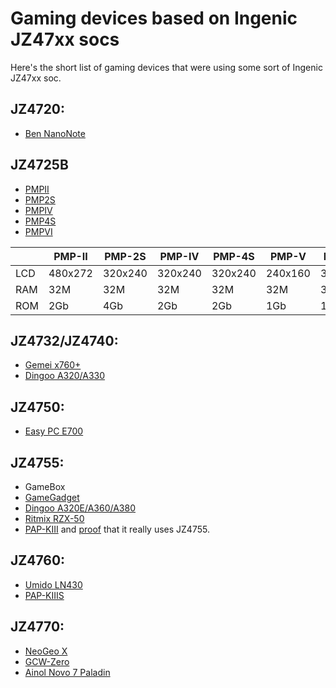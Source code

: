 # Gaming devices based on Ingenic JZ47xx socs

Here's the short list of gaming devices that were using some sort of Ingenic JZ47xx soc.

## JZ4720:

* [Ben NanoNote](http://en.qi-hardware.com/wiki/Ben_NanoNote)

## JZ4725B

* [PMPII](http://ru.aliexpress.com/item/High-Quality-32-bit-game-consoles-player-Home-game-console-3-0-Inch-HD-Display-Built/32517714325.html?spm=2114.03010208.3.164.zMHHkr&ws_ab_test=searchweb201556_6,searchweb201602_4_10017_10010_10011_10018_10019_505_506_503_504_10034_10032_10020_502_10001_10002_10005_10006_10021_10003_10022_10004_401_10009_10007_10008,searchweb201603_1&btsid=366d0652-7c04-4c3d-8254-92ba63882c54)
* [PMP2S](http://ru.aliexpress.com/item/100-Factory-Price-64-bit-game-consoles-player-Home-game-console-3-0-Inch-HD-Display/32515705907.html?spm=2114.03010208.3.172.zMHHkr&ws_ab_test=searchweb201556_6,searchweb201602_4_10017_10010_10011_10018_10019_505_506_503_504_10034_10032_10020_502_10001_10002_10005_10006_10021_10003_10022_10004_401_10009_10007_10008,searchweb201603_1&btsid=366d0652-7c04-4c3d-8254-92ba63882c54)
* [PMPIV](http://ru.aliexpress.com/store/product/Super-Portable-Game-Player-Handheld-Game-Consoles-3-0-inch-Colorful-Display-Support-MP3-MP4-E/805570_32517822406.html)
* [PMP4S](http://ru.aliexpress.com/store/product/2016-NEW-HOT-3-0-Inch-480-272-resolution-PVP-Portable-Handheld-Game-Console-Support-For/1197381_32603920527.html)
* [PMPVI](http://ru.aliexpress.com/item/High-Quality-3-0-inch-Portable-Game-Console-MP3-MP4-Player-E-book-FM-32-bit/32358314358.html?spm=2114.03010208.3.135.zMHHkr&ws_ab_test=searchweb201556_6,searchweb201602_4_10017_10010_10011_10018_10019_505_506_503_504_10034_10032_10020_502_10001_10002_10005_10006_10021_10003_10022_10004_401_10009_10007_10008,searchweb201603_1&btsid=366d0652-7c04-4c3d-8254-92ba63882c54)

|      | PMP-II    | PMP-2S   | PMP-IV  | PMP-4S  | PMP-V   | PMP-VI  |
|------|-----------|----------|---------|---------|---------|---------|
| LCD  | 480x272   | 320x240  | 320x240 | 320x240 | 240x160 | 320x240 |
| RAM  | 32M       | 32M      | 32M     | 32M     | 32M     | 32M     |
| ROM  | 2Gb       | 4Gb      | 2Gb     | 2Gb     | 1Gb     | 1Gb     |


## JZ4732/JZ4740: 

* [Gemei x760+](https://www.chinavasion.com/china/wholesale/MP3_Players/4GB_MP4_Players/Gemei_X760_Multi_Platform_Portable_Gaming_Entertainment_System#specsa)
* [Dingoo A320/A330](https://en.wikipedia.org/wiki/Dingoo)

## JZ4750:

* [Easy PC E700](http://habrahabr.ru/post/147221/)

## JZ4755:

* GameBox
* [GameGadget](http://web.archive.org/web/20151117212722/http://gamegadget.net/)
* [Dingoo A320E/A360/A380](http://web.archive.org/web/20141104145735/http://www.dingoo.hk/en_product.asp)
* [Ritmix RZX-50](http://www.ritmixrussia.ru/products/rzx-50)
* [PAP-KIII](http://www.ylmchina.com/en/product.asp?id=1,1,10) and [proof](http://dingoo-scene.blogspot.ru/2013/06/nick-nillos-review-of-pap-kiii.html) that it really uses JZ4755.

## JZ4760:

* [Umido LN430](http://www.umidotech.com/game-machine/game-machine-LN430.html)
* [PAP-KIIIS](http://www.ylmchina.com/en/product.asp?id=1,1,11,39)

## JZ4770:

* [NeoGeo X](http://neogeox.com/)
* [GCW-Zero](http://www.gcw-zero.com/)
* [Ainol Novo 7 Paladin](http://www.ainol-novo.com/ainol-novo-7-paladin-first-android-4-0-tablet-pc.html)
